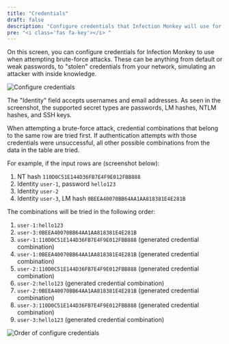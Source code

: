 ```yaml
---
title: "Credentials"
draft: false
description: "Configure credentials that Infection Monkey will use for propagation."
pre: "<i class='fas fa-key'></i> "
---
```


On this screen, you can configure credentials for Infection Monkey to use when attempting
brute-force attacks. These can be anything from default or weak passwords, to "stolen"
credentials from your network, simulating an attacker with inside knowledge.

![Configure credentials](/images/island/configuration-page/credentials-configuration.png "Configure credentials")

The "Identity" field accepts usernames and email addresses. As seen in the screenshot, the
supported secret types are passwords, LM hashes, NTLM hashes, and SSH keys.

When attempting a brute-force attack, credential combinations that belong to the same row are
tried first. If authentication attempts with those credentials were unsuccessful, all other
possible combinations from the data in the table are tried.

For example, if the input rows are (screenshot below):
1. NT hash `110D0C51E144D36FB7E4F9E012FBB888`
1. Identity `user-1`, password `hello123`
1. Identity `user-2`
1. Identity `user-3`, LM hash `0BEEA40070BB64AA1AA818381E4E281B`

The combinations will be tried in the following order:
1. `user-1:hello123`
1. `user-3:0BEEA40070BB64AA1AA818381E4E281B`
1. `user-1:110D0C51E144D36FB7E4F9E012FBB888` (generated credential combination)
1. `user-1:0BEEA40070BB64AA1AA818381E4E281B` (generated credential combination)
1. `user-2:110D0C51E144D36FB7E4F9E012FBB888` (generated credential combination)
1. `user-2:hello123` (generated credential combination)
1. `user-2:0BEEA40070BB64AA1AA818381E4E281B` (generated credential combination)
1. `user-3:110D0C51E144D36FB7E4F9E012FBB888` (generated credential combination)
1. `user-3:hello123` (generated credential combination)

![Order of configure credentials](/images/island/configuration-page/credentials-configuration-order.png "Order of configured credentials")
